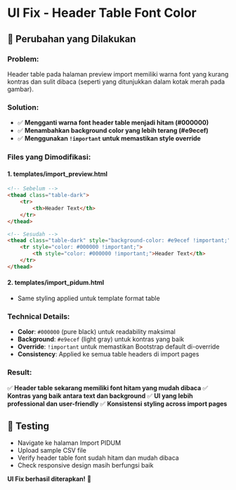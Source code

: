 # UI Fix - Header Table Font Color

## 🎨 **Perubahan yang Dilakukan**

### **Problem:**
Header table pada halaman preview import memiliki warna font yang kurang kontras dan sulit dibaca (seperti yang ditunjukkan dalam kotak merah pada gambar).

### **Solution:**
- ✅ **Mengganti warna font header table menjadi hitam (#000000)**
- ✅ **Menambahkan background color yang lebih terang (#e9ecef)**
- ✅ **Menggunakan `!important` untuk memastikan style override**

### **Files yang Dimodifikasi:**

#### **1. templates/import_preview.html**
```html
<!-- Sebelum -->
<thead class="table-dark">
    <tr>
        <th>Header Text</th>
    </tr>
</thead>

<!-- Sesudah -->
<thead class="table-dark" style="background-color: #e9ecef !important;">
    <tr style="color: #000000 !important;">
        <th style="color: #000000 !important;">Header Text</th>
    </tr>
</thead>
```

#### **2. templates/import_pidum.html**
- Same styling applied untuk template format table

### **Technical Details:**
- **Color**: `#000000` (pure black) untuk readability maksimal
- **Background**: `#e9ecef` (light gray) untuk kontras yang baik
- **Override**: `!important` untuk memastikan Bootstrap default di-override
- **Consistency**: Applied ke semua table headers di import pages

### **Result:**
✅ **Header table sekarang memiliki font hitam yang mudah dibaca**
✅ **Kontras yang baik antara text dan background**
✅ **UI yang lebih professional dan user-friendly**
✅ **Konsistensi styling across import pages**

## 🔄 **Testing**
- Navigate ke halaman Import PIDUM
- Upload sample CSV file  
- Verify header table font sudah hitam dan mudah dibaca
- Check responsive design masih berfungsi baik

**UI Fix berhasil diterapkan!** 🎉